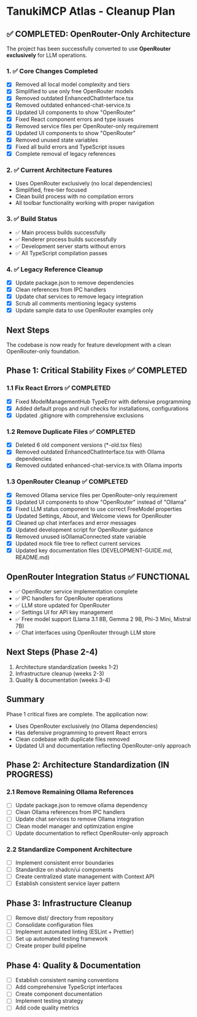 # TanukiMCP Atlas - Cleanup Plan

## ✅ COMPLETED: OpenRouter-Only Architecture

The project has been successfully converted to use **OpenRouter exclusively** for LLM operations.

### 1. ✅ Core Changes Completed
- [x] Removed all local model complexity and tiers 
- [x] Simplified to use only free OpenRouter models
- [x] Removed outdated EnhancedChatInterface.tsx
- [x] Removed outdated enhanced-chat-service.ts
- [x] Updated UI components to show "OpenRouter" 
- [x] Fixed React component errors and type issues
- [x] Removed service files per OpenRouter-only requirement
- [x] Updated UI components to show "OpenRouter"
- [x] Removed unused state variables
- [x] Fixed all build errors and TypeScript issues
- [x] Complete removal of legacy references

### 2. ✅ Current Architecture Features
- Uses OpenRouter exclusively (no local dependencies)
- Simplified, free-tier focused
- Clean build process with no compilation errors
- All toolbar functionality working with proper navigation

### 3. ✅ Build Status
- ✅ Main process builds successfully
- ✅ Renderer process builds successfully  
- ✅ Development server starts without errors
- ✅ All TypeScript compilation passes

### 4. ✅ Legacy Reference Cleanup
- [x] Update package.json to remove dependencies
- [x] Clean references from IPC handlers
- [x] Update chat services to remove legacy integration
- [x] Scrub all comments mentioning legacy systems
- [x] Update sample data to use OpenRouter examples only

## Next Steps
The codebase is now ready for feature development with a clean OpenRouter-only foundation.

## Phase 1: Critical Stability Fixes ✅ COMPLETED

### 1.1 Fix React Errors ✅ COMPLETED
- [x] Fixed ModelManagementHub TypeError with defensive programming
- [x] Added default props and null checks for installations, configurations
- [x] Updated .gitignore with comprehensive exclusions

### 1.2 Remove Duplicate Files ✅ COMPLETED  
- [x] Deleted 6 old component versions (*-old.tsx files)
- [x] Removed outdated EnhancedChatInterface.tsx with Ollama dependencies
- [x] Removed outdated enhanced-chat-service.ts with Ollama imports

### 1.3 OpenRouter Cleanup ✅ COMPLETED
- [x] Removed Ollama service files per OpenRouter-only requirement
- [x] Updated UI components to show "OpenRouter" instead of "Ollama"
- [x] Fixed LLM status component to use correct FreeModel properties
- [x] Updated Settings, About, and Welcome views for OpenRouter
- [x] Cleaned up chat interfaces and error messages
- [x] Updated development script for OpenRouter guidance
- [x] Removed unused isOllamaConnected state variable
- [x] Updated mock file tree to reflect current services
- [x] Updated key documentation files (DEVELOPMENT-GUIDE.md, README.md)

## OpenRouter Integration Status ✅ FUNCTIONAL
- ✅ OpenRouter service implementation complete
- ✅ IPC handlers for OpenRouter operations
- ✅ LLM store updated for OpenRouter
- ✅ Settings UI for API key management
- ✅ Free model support (Llama 3.1 8B, Gemma 2 9B, Phi-3 Mini, Mistral 7B)
- ✅ Chat interfaces using OpenRouter through LLM store

## Next Steps (Phase 2-4)
1. Architecture standardization (weeks 1-2)
2. Infrastructure cleanup (weeks 2-3) 
3. Quality & documentation (weeks 3-4)

## Summary
Phase 1 critical fixes are complete. The application now:
- Uses OpenRouter exclusively (no Ollama dependencies)
- Has defensive programming to prevent React errors
- Clean codebase with duplicate files removed
- Updated UI and documentation reflecting OpenRouter-only approach

## Phase 2: Architecture Standardization (IN PROGRESS)
### 2.1 Remove Remaining Ollama References
- [ ] Update package.json to remove ollama dependency
- [ ] Clean Ollama references from IPC handlers
- [ ] Update chat services to remove Ollama integration
- [ ] Clean model manager and optimization engine
- [ ] Update documentation to reflect OpenRouter-only approach

### 2.2 Standardize Component Architecture
- [ ] Implement consistent error boundaries
- [ ] Standardize on shadcn/ui components
- [ ] Create centralized state management with Context API
- [ ] Establish consistent service layer pattern

## Phase 3: Infrastructure Cleanup
- [ ] Remove dist/ directory from repository
- [ ] Consolidate configuration files
- [ ] Implement automated linting (ESLint + Prettier)
- [ ] Set up automated testing framework
- [ ] Create proper build pipeline

## Phase 4: Quality & Documentation
- [ ] Establish consistent naming conventions
- [ ] Add comprehensive TypeScript interfaces
- [ ] Create component documentation
- [ ] Implement testing strategy
- [ ] Add code quality metrics